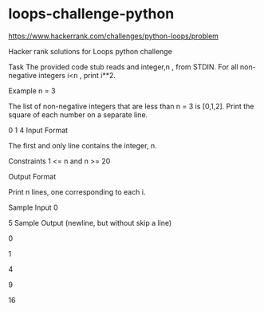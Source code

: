 # loops-challenge-python

https://www.hackerrank.com/challenges/python-loops/problem

Hacker rank solutions for Loops python challenge

Task
The provided code stub reads and integer,n , from STDIN. For all non-negative integers i<n , print i**2.

Example
n = 3

The list of non-negative integers that are less than n = 3 is [0,1,2]. Print the square of each number on a separate line.

0
1
4
Input Format

The first and only line contains the integer, n.

Constraints
1 <= n and n >= 20

Output Format

Print n lines, one corresponding to each i.

Sample Input 0

5
Sample Output 
(newline, but without skip a line)

0

1

4

9

16

